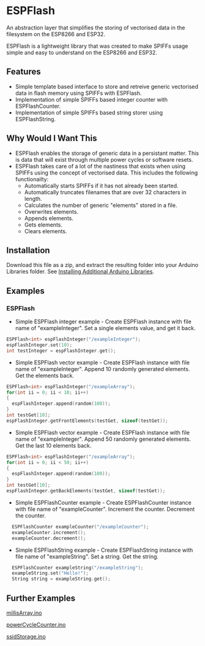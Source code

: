 # ESPFlash
An abstraction layer that simplifies the storing of vectorised data in the filesystem on the ESP8266 and ESP32.

ESPFlash is a lightweight library that was created to make SPIFFs usage simple and easy to understand on the ESP8266 and ESP32. 

## Features
- Simple template based interface to store and retreive generic vectorised data in flash memory using SPIFFs with ESPFlash.
- Implementation of simple SPIFFs based integer counter with ESPFlashCounter.
- Implementation of simple SPIFFs based string storer using ESPFlashString.

## Why Would I Want This
- ESPFlash enables the storage of generic data in a persistant matter. This is data that will exist through multiple power cycles or software resets.
- ESPFlash takes care of a lot of the nastiness that exists when using SPIFFs using the concept of vectorised data. This includes the following functionailty:
  - Automatically starts SPIFFs if it has not already been started.
  - Automatically truncates filenames that are over 32 characters in length.
  - Calculates the number of generic "elements" stored in a file.
  - Overwrites elements.
  - Appends elements.
  - Gets elements.
  - Clears elements.
  
## Installation
Download this file as a zip, and extract the resulting folder into your Arduino Libraries folder. See [Installing Additional Arduino Libraries](https://www.arduino.cc/en/Guide/Libraries).

## Examples
### ESPFlash
- Simple ESPFlash integer example - Create ESPFlash instance with file name of "exampleInteger". Set a single elements value, and get it back.
```c++
ESPFlash<int> espFlashInteger("/exampleInteger");
espFlashInteger.set(10);
int testInteger = espFlashInteger.get();
```
- Simple ESPFlash vector example - Create ESPFlash instance with file name of "exampleInteger". Append 10 randomly generated elements. Get the elements back.

```c++
ESPFlash<int> espFlashInteger("/exampleArray");
for(int ii = 0; ii < 10; ii++)
{
  espFlashInteger.append(random(100));
}
int testGet[10];
espFlashInteger.getFrontElements(testGet, sizeof(testGet));
```
- Simple ESPFlash vector example - Create ESPFlash instance with file name of "exampleInteger". Append 50 randomly generated elements. Get the last 10 elements back.

```c++
ESPFlash<int> espFlashInteger("/exampleArray");
for(int ii = 0; ii < 50; ii++)
{
  espFlashInteger.append(random(100));
}
int testGet[10];
espFlashInteger.getBackElements(testGet, sizeof(testGet));
```

- Simple ESPFlashCounter example - Create ESPFlashCounter instance with file name of "exampleCounter". Increment the counter. Decrement the counter. 

```c++
  ESPFlashCounter exampleCounter("/exampleCounter");
  exampleCounter.increment();
  exampleCounter.decrement();
```

- Simple ESPFlashString example - Create ESPFlashString instance with file name of "exampleString". Set a string. Get the string.

```c++
  ESPFlashCounter exampleString("/exampleString");
  exampleString.set("Hello!");
  String string = exampleString.get();
```

## Further Examples  
[millisArray.ino](examples/millisArray/millisArray.ino)

[powerCycleCounter.ino](examples/powerCycleCounter/powerCycleCounter.ino)

[ssidStorage.ino](examples/ssidStorage/ssidStorage.ino)


